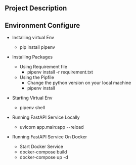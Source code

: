 ## Project Description

## Environment Configure 
- Installing virtual Env
    - pip install pipenv 

- Installing Packages
    - Using Requirement file
        - pipenv install -r requirement.txt
    - Using the Pipfile
        - Change the python version on your local machine 
        - pipenv install 

- Starting Virtual Env
    - pipenv shell 

- Running FastAPI Service Locally 
    - uvicorn app.main:app --reload

- Running FastAPI Service On Docker 
    - Start Docker Service 
    - docker-compose build
    - docker-compose up -d